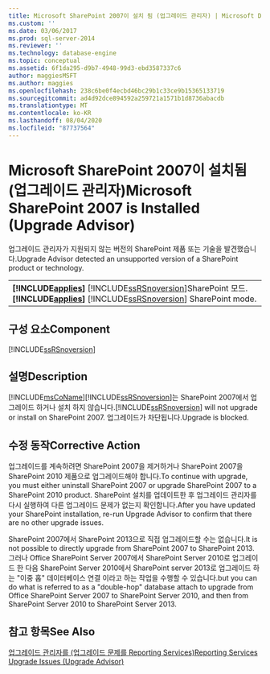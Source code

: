 ```yaml
---
title: Microsoft SharePoint 2007이 설치 됨 (업그레이드 관리자) | Microsoft Docs
ms.custom: ''
ms.date: 03/06/2017
ms.prod: sql-server-2014
ms.reviewer: ''
ms.technology: database-engine
ms.topic: conceptual
ms.assetid: 6f1da295-d9b7-4948-99d3-ebd3587337c6
author: maggiesMSFT
ms.author: maggies
ms.openlocfilehash: 238c6be0f4ecbd46bc29b1c33ce9b15365133719
ms.sourcegitcommit: ad4d92dce894592a259721a1571b1d8736abacdb
ms.translationtype: MT
ms.contentlocale: ko-KR
ms.lasthandoff: 08/04/2020
ms.locfileid: "87737564"
---
```

# <a name="microsoft-sharepoint-2007-is-installed-upgrade-advisor"></a><span data-ttu-id="eed44-102">Microsoft SharePoint 2007이 설치됨(업그레이드 관리자)</span><span class="sxs-lookup"><span data-stu-id="eed44-102">Microsoft SharePoint 2007 is Installed (Upgrade Advisor)</span></span>
  <span data-ttu-id="eed44-103">업그레이드 관리자가 지원되지 않는 버전의 SharePoint 제품 또는 기술을 발견했습니다.</span><span class="sxs-lookup"><span data-stu-id="eed44-103">Upgrade Advisor detected an unsupported version of a SharePoint product or technology.</span></span>  
  
||  
|-|  
|<span data-ttu-id="eed44-104">**[!INCLUDE[applies](../../includes/applies-md.md)]**  [!INCLUDE[ssRSnoversion](../../includes/ssrsnoversion-md.md)]SharePoint 모드.</span><span class="sxs-lookup"><span data-stu-id="eed44-104">**[!INCLUDE[applies](../../includes/applies-md.md)]**  [!INCLUDE[ssRSnoversion](../../includes/ssrsnoversion-md.md)] SharePoint mode.</span></span>|  
  
## <a name="component"></a><span data-ttu-id="eed44-105">구성 요소</span><span class="sxs-lookup"><span data-stu-id="eed44-105">Component</span></span>  
 [!INCLUDE[ssRSnoversion](../../includes/ssrsnoversion-md.md)]  
  
## <a name="description"></a><span data-ttu-id="eed44-106">설명</span><span class="sxs-lookup"><span data-stu-id="eed44-106">Description</span></span>  
 [!INCLUDE[msCoName](../../includes/msconame-md.md)]<span data-ttu-id="eed44-107">[!INCLUDE[ssRSnoversion](../../includes/ssrsnoversion-md.md)]는 SharePoint 2007에서 업그레이드 하거나 설치 하지 않습니다.</span><span class="sxs-lookup"><span data-stu-id="eed44-107">[!INCLUDE[ssRSnoversion](../../includes/ssrsnoversion-md.md)] will not upgrade or install on SharePoint 2007.</span></span> <span data-ttu-id="eed44-108">업그레이드가 차단됩니다.</span><span class="sxs-lookup"><span data-stu-id="eed44-108">Upgrade is blocked.</span></span>  
  
## <a name="corrective-action"></a><span data-ttu-id="eed44-109">수정 동작</span><span class="sxs-lookup"><span data-stu-id="eed44-109">Corrective Action</span></span>  
 <span data-ttu-id="eed44-110">업그레이드를 계속하려면 SharePoint 2007을 제거하거나 SharePoint 2007을 SharePoint 2010 제품으로 업그레이드해야 합니다.</span><span class="sxs-lookup"><span data-stu-id="eed44-110">To continue with upgrade, you must either uninstall SharePoint 2007 or upgrade SharePoint 2007 to a SharePoint 2010 product.</span></span> <span data-ttu-id="eed44-111">SharePoint 설치를 업데이트한 후 업그레이드 관리자를 다시 실행하여 다른 업그레이드 문제가 없는지 확인합니다.</span><span class="sxs-lookup"><span data-stu-id="eed44-111">After you have updated your SharePoint installation, re-run Upgrade Advisor to confirm that there are no other upgrade issues.</span></span>  
  
 <span data-ttu-id="eed44-112">SharePoint 2007에서 SharePoint 2013으로 직접 업그레이드할 수는 없습니다.</span><span class="sxs-lookup"><span data-stu-id="eed44-112">It is not possible to directly upgrade from SharePoint 2007 to SharePoint 2013.</span></span> <span data-ttu-id="eed44-113">그러나 Office SharePoint Server 2007에서 SharePoint Server 2010로 업그레이드 한 다음 SharePoint Server 2010에서 SharePoint server 2013로 업그레이드 하는 "이중 홉" 데이터베이스 연결 이라고 하는 작업을 수행할 수 있습니다.</span><span class="sxs-lookup"><span data-stu-id="eed44-113">but you can do what is referred to as a "double-hop" database attach to upgrade from Office SharePoint Server 2007 to SharePoint Server 2010, and then from SharePoint Server 2010 to SharePoint Server 2013.</span></span>  
  
## <a name="see-also"></a><span data-ttu-id="eed44-114">참고 항목</span><span class="sxs-lookup"><span data-stu-id="eed44-114">See Also</span></span>  
 [<span data-ttu-id="eed44-115">업그레이드 관리자를 &#40;업그레이드 문제를 Reporting Services&#41;</span><span class="sxs-lookup"><span data-stu-id="eed44-115">Reporting Services Upgrade Issues &#40;Upgrade Advisor&#41;</span></span>](../../../2014/sql-server/install/reporting-services-upgrade-issues-upgrade-advisor.md)  
  
  
